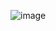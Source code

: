 ![image](https://user-images.githubusercontent.com/76659528/109273067-0b2d3f00-7855-11eb-936a-24b19e6a368d.png)
